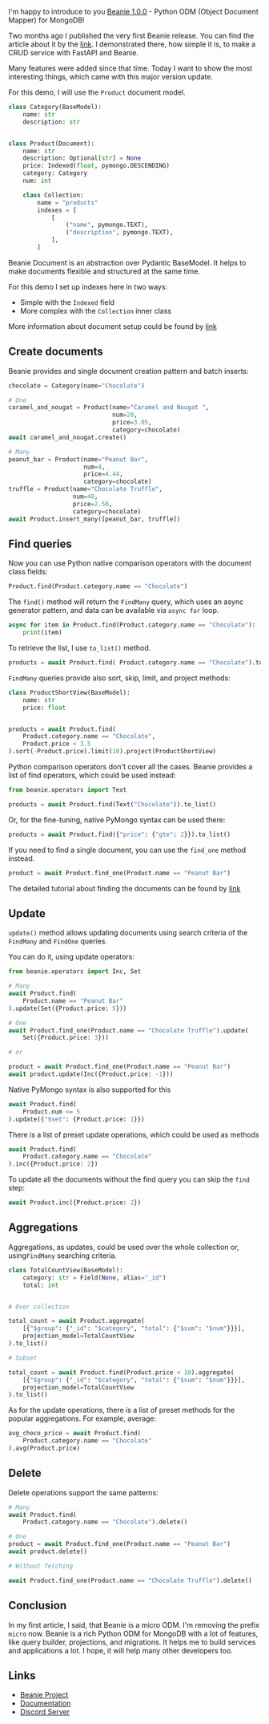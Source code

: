 I'm happy to introduce to you [Beanie 1.0.0](https://github.com/roman-right/beanie) - Python ODM (Object Document
Mapper) for MongoDB!

Two months ago I published the very first Beanie release. You can find the article about it by the [link](https://dev.to/romanright/announcing-beanie-mongodb-odm-56e). I demonstrated there, how simple it is, to make a CRUD service with FastAPI and Beanie.  

Many features were added since that time. Today I want to show the most interesting things, which
came with this major version update.

For this demo, I will use the `Product` document model.

```python
class Category(BaseModel):
    name: str
    description: str


class Product(Document):
    name: str
    description: Optional[str] = None
    price: Indexed(float, pymongo.DESCENDING)
    category: Category
    num: int

    class Collection:
        name = "products"
        indexes = [
            [
                ("name", pymongo.TEXT),
                ("description", pymongo.TEXT),
            ],
        ]
```

Beanie Document is an abstraction over Pydantic BaseModel. It helps to make documents flexible and structured at the same time.

For this demo I set up indexes here in two ways:

- Simple with the `Indexed` field
- More complex with the `Collection` inner class

More information about document setup could be found by [link](https://roman-right.github.io/beanie/tutorial/install/)

## Create documents

Beanie provides and single document creation pattern and batch inserts:

```python
chocolate = Category(name="Chocolate")

# One
caramel_and_nougat = Product(name="Caramel and Nougat ", 
                             num=20,
                             price=3.05,
                             category=chocolate)
await caramel_and_nougat.create()

# Many
peanut_bar = Product(name="Peanut Bar", 
                     num=4, 
                     price=4.44,
                     category=chocolate)
truffle = Product(name="Chocolate Truffle", 
                  num=40, 
                  price=2.50,
                  category=chocolate)
await Product.insert_many([peanut_bar, truffle])
```

## Find queries

Now you can use Python native comparison operators with the document class
fields:

```python
Product.find(Product.category.name == "Chocolate")
```

The `find()` method will return the `FindMany` query, which uses an async generator pattern, and data can be available via `async for` loop. 

```python
async for item in Product.find(Product.category.name == "Chocolate"):
    print(item)
```

To retrieve the list, I use `to_list()` method.

```python
products = await Product.find( Product.category.name == "Chocolate").to_list()
```

`FindMany` queries provide also sort, skip, limit, and project methods:

```python
class ProductShortView(BaseModel):
    name: str
    price: float


products = await Product.find(
    Product.category.name == "Chocolate",
    Product.price < 3.5
).sort(-Product.price).limit(10).project(ProductShortView)

```

Python comparison operators don't cover all the cases. Beanie provides a list
of find operators, which could be used instead:

```python
from beanie.operators import Text

products = await Product.find(Text("Chocolate")).to_list()
```

Or, for the fine-tuning, native PyMongo syntax can be used there:

 ```python
products = await Product.find({"price": {"gte": 2}}).to_list()
```

If you need to find a single document, you can use the `find_one` method instead.

```python
product = await Product.find_one(Product.name == "Peanut Bar")
```

The detailed tutorial about finding the documents can be found by [link](https://roman-right.github.io/beanie/tutorial/find/)

## Update

`update()` method allows updating documents using search criteria of the `FindMany` and `FindOne` queries.

You can do it, using update operators:

```python
from beanie.operators import Inc, Set

# Many
await Product.find(
    Product.name == "Peanut Bar"
).update(Set({Product.price: 5}))

# One
await Product.find_one(Product.name == "Chocolate Truffle").update(
    Set({Product.price: 3}))

# or

product = await Product.find_one(Product.name == "Peanut Bar")
await product.update(Inc({Product.price: -1}))
```

Native PyMongo syntax is also supported for this

```python
await Product.find(
    Product.num <= 5
).update({"$set": {Product.price: 1}})

```

There is a list of preset update operations, which could be used as methods

```python
await Product.find(
    Product.category.name == "Chocolate"
).inc({Product.price: 2})
```

To update all the documents without the find query you can skip the `find` step:

```python
await Product.inc({Product.price: 2})
```

## Aggregations

Aggregations, as updates, could be used over the whole collection or, using`FindMany` searching criteria.

```python
class TotalCountView(BaseModel):
    category: str = Field(None, alias="_id")
    total: int


# Over collection

total_count = await Product.aggregate(
    [{"$group": {"_id": "$category", "total": {"$sum": "$num"}}}],
    projection_model=TotalCountView
).to_list()

# Subset

total_count = await Product.find(Product.price < 10).aggregate(
    [{"$group": {"_id": "$category", "total": {"$sum": "$num"}}}],
    projection_model=TotalCountView
).to_list()
```

As for the update operations, there is a list of preset methods for the popular aggregations. For example, average:

```python
avg_choco_price = await Product.find(
    Product.category.name == "Chocolate"
).avg(Product.price)
```

## Delete

Delete operations support the same patterns:

```python
# Many
await Product.find(
    Product.category.name == "Chocolate").delete()

# One
product = await Product.find_one(Product.name == "Peanut Bar")
await product.delete()

# Without fetching

await Product.find_one(Product.name == "Chocolate Truffle").delete()
```

## Conclusion

In my first article, I said, that Beanie is a micro ODM. I'm removing the prefix `micro` now. Beanie is a rich Python ODM for MongoDB with a lot of features, like query builder, projections, and migrations. It helps me to build services and applications a lot. I hope, it will help many other developers too.

## Links

- [Beanie Project](https://github.com/roman-right/beanie)
- [Documentation](https://roman-right.github.io/beanie/)
- [Discord Server](https://discord.gg/ZTTnM7rMaz)